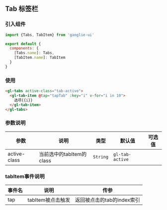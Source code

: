 ## Tab 标签栏

### 引入组件

```javascript
import {Tabs, TabItem} from 'ganglie-ui'

export default {
  components: {
    [Tabs.name]: Tabs,
    [TabItem.name]: TabItem
  }
}
```

### 使用

```html
<gl-tabs active-class="tab-active">
  <gl-tab-item @tap="tapTab" :key="i" v-for="i in 10">
    选项{{i}}
  </gl-tab-item>
</gl-tabs>
```


### 参数说明

| 参数  | 说明    |  类型  | 默认值 | 可选值 |
| --------   | ----   | ---- |---- |---- |
|active-class| 当前选中的tabItem的class | `String` | `gl-tab-active` | |

### tabItem事件说明

| 事件名  | 说明    |  传参 |
| -----| ---|-- |
|tap| tabItem被点击触发 | 返回被点击的tab的index索引